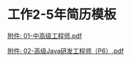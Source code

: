 # 工作2-5年简历模板

[附件: 01-中高级工程师.pdf](./attachments/UOsUv7JGdDqDjobp/01-中高级工程师.pdf)

[附件: 02-高级Java研发工程师（P6）.pdf](./attachments/UOsUv7JGdDqDjobp/02-高级Java研发工程师（P6）.pdf)
